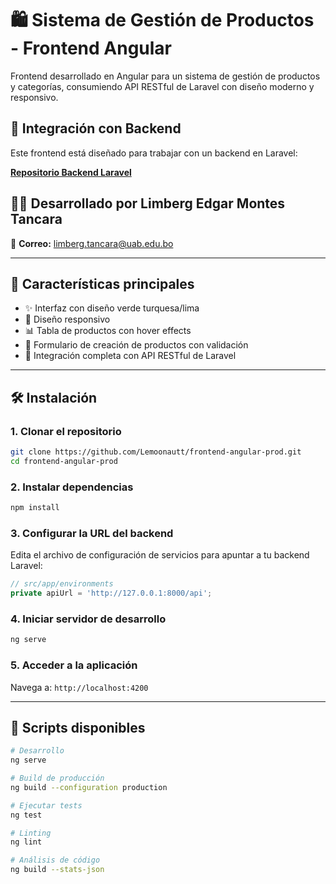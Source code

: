 # 🛍️ Sistema de Gestión de Productos - Frontend Angular

Frontend desarrollado en Angular para un sistema de gestión de productos y categorías, consumiendo API RESTful de Laravel con diseño moderno y responsivo.

## 🔗 Integración con Backend

Este frontend está diseñado para trabajar con un backend en Laravel:

**[Repositorio Backend Laravel](https://github.com/Lemoonautt/laravel-api-backend)**

## 👨‍💻 Desarrollado por Limberg Edgar Montes Tancara

📧 **Correo:** limberg.tancara@uab.edu.bo

---

## 🚀 Características principales

* ✨ Interfaz con diseño verde turquesa/lima
* 📱 Diseño responsivo
* 📊 Tabla de productos con hover effects
* 📝 Formulario de creación de productos con validación
* 🔄 Integración completa con API RESTful de Laravel

---

## 🛠️ Instalación

### 1. Clonar el repositorio

```bash
git clone https://github.com/Lemoonautt/frontend-angular-prod.git
cd frontend-angular-prod
```

### 2. Instalar dependencias

```bash
npm install
```

### 3. Configurar la URL del backend

Edita el archivo de configuración de servicios para apuntar a tu backend Laravel:

```typescript
// src/app/environments
private apiUrl = 'http://127.0.0.1:8000/api';
```

### 4. Iniciar servidor de desarrollo

```bash
ng serve
```

### 5. Acceder a la aplicación

Navega a: `http://localhost:4200`

---

## 🔧 Scripts disponibles

```bash
# Desarrollo
ng serve

# Build de producción
ng build --configuration production

# Ejecutar tests
ng test

# Linting
ng lint

# Análisis de código
ng build --stats-json
```
